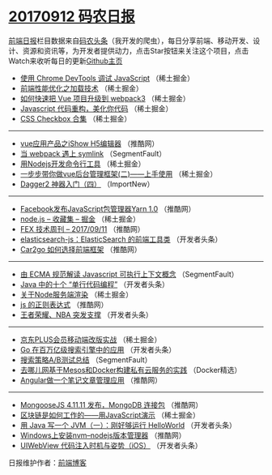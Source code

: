 # [20170912 码农日报](http://hao.caibaojian.com/date/2017/09/12)

[前端日报](http://caibaojian.com/c/news)栏目数据来自[码农头条](http://hao.caibaojian.com/)（我开发的爬虫），每日分享前端、移动开发、设计、资源和资讯等，为开发者提供动力，点击Star按钮来关注这个项目，点击Watch来收听每日的更新[Github主页](https://github.com/kujian/frontendDaily)
* [使用 Chrome DevTools 调试 JavaScript](http://hao.caibaojian.com/50929.html) （稀土掘金）
* [前端性能优化之加载技术](http://hao.caibaojian.com/50925.html) （稀土掘金）
* [如何快速把 Vue 项目升级到 webpack3](http://hao.caibaojian.com/50917.html) （稀土掘金）
* [Javascript 代码重构，美化你代码](http://hao.caibaojian.com/50919.html) （稀土掘金）
* [CSS Checkbox 合集](http://hao.caibaojian.com/50930.html) （稀土掘金）

***
* [vue应用产品之iShow H5编辑器](http://hao.caibaojian.com/50894.html) （推酷网）
* [当 webpack 遇上 symlink](http://hao.caibaojian.com/50884.html) （SegmentFault）
* [用Nodejs开发命令行工具](http://hao.caibaojian.com/50927.html) （稀土掘金）
* [一步步带你做vue后台管理框架(二)——上手使用](http://hao.caibaojian.com/50923.html) （稀土掘金）
* [Dagger2 神器入门（四）](http://hao.caibaojian.com/50990.html) （ImportNew）

***
* [Facebook发布JavaScript包管理器Yarn 1.0](http://hao.caibaojian.com/50898.html) （推酷网）
* [node.js &#8211; 收藏集 &#8211; 掘金](http://hao.caibaojian.com/50920.html) （稀土掘金）
* [FEX 技术周刊 &#8211; 2017/09/11](http://hao.caibaojian.com/50899.html) （推酷网）
* [elasticsearch-js：ElasticSearch 的前端工具类](http://hao.caibaojian.com/50963.html) （开发者头条）
* [Car2go 如何选择前端框架](http://hao.caibaojian.com/50893.html) （推酷网）

***
* [由 ECMA 规范解读 Javascript 可执行上下文概念](http://hao.caibaojian.com/50883.html) （SegmentFault）
* [Java 中的十个 “单行代码编程”](http://hao.caibaojian.com/50958.html) （开发者头条）
* [关于Node服务端渲染](http://hao.caibaojian.com/50916.html) （稀土掘金）
* [js 的正则表达式](http://hao.caibaojian.com/50895.html) （推酷网）
* [王者荣耀、NBA 突发支撑](http://hao.caibaojian.com/50959.html) （开发者头条）

***
* [京东PLUS会员移动端改版实战](http://hao.caibaojian.com/50928.html) （稀土掘金）
* [Go 在百万亿级搜索引擎中的应用](http://hao.caibaojian.com/50972.html) （开发者头条）
* [搜索策略A/B测试总结](http://hao.caibaojian.com/50888.html) （SegmentFault）
* [去哪儿网基于Mesos和Docker构建私有云服务的实践](http://hao.caibaojian.com/50992.html) （Docker精选）
* [Angular做一个笔记文章管理应用](http://hao.caibaojian.com/50889.html) （推酷网）

***
* [MongooseJS 4.11.11 发布，MongoDB 连接包](http://hao.caibaojian.com/50900.html) （推酷网）
* [区块链是如何工作的——用JavaScript演示](http://hao.caibaojian.com/50922.html) （稀土掘金）
* [用 Java 写一个 JVM（一）：刚好够运行 HelloWorld](http://hao.caibaojian.com/50954.html) （开发者头条）
* [Windows上安装nvm&#8211;nodejs版本管理器](http://hao.caibaojian.com/50901.html) （推酷网）
* [UIWebView 代码注入时机与姿势（iOS）](http://hao.caibaojian.com/50965.html) （开发者头条）

日报维护作者：[前端博客](http://caibaojian.com/) 